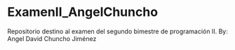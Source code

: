 # ExamenII_AngelChuncho
Repositorio destino al examen del segundo bimestre de programación II. By: Angel David Chuncho Jiménez

